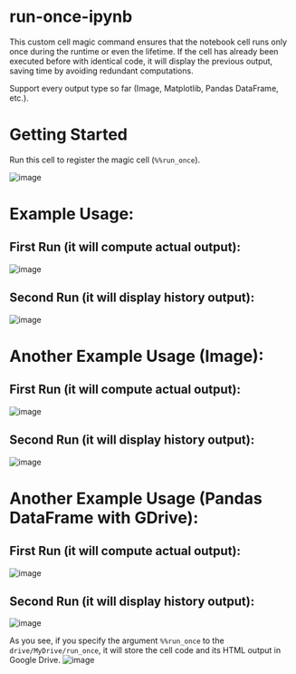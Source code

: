 # run-once-ipynb
This custom cell magic command ensures that the notebook cell runs only once during the runtime or even the lifetime. If the cell has already been executed before with identical code, it will display the previous output, saving time by avoiding redundant computations.

Support every output type so far (Image, Matplotlib, Pandas DataFrame, etc.).

# Getting Started
Run this cell to register the magic cell (`%%run_once`).

![image](https://github.com/wawan-ikhwan/run-once-colab/assets/72451078/567bce81-5336-424d-9bbb-548f2b319de9)

# Example Usage:
## First Run (it will compute actual output):
![image](https://github.com/wawan-ikhwan/run-once-colab/assets/72451078/0a0cb2e9-c70b-4c5a-aa35-a99812c063f0)
## Second Run (it will display history output):
![image](https://github.com/wawan-ikhwan/run-once-colab/assets/72451078/432f5274-8f8e-48a0-be0c-9bd212ffc123)

# Another Example Usage (Image):
## First Run (it will compute actual output):
![image](https://github.com/wawan-ikhwan/run-once-colab/assets/72451078/84de076b-70b6-4009-add7-677c306e5860)
## Second Run (it will display history output):
![image](https://github.com/wawan-ikhwan/run-once-colab/assets/72451078/9a070094-95be-43bd-b7d3-a35a88017f32)

# Another Example Usage (Pandas DataFrame with GDrive):
## First Run (it will compute actual output):
![image](https://github.com/wawan-ikhwan/run-once-colab/assets/72451078/8f03d6ef-46cf-4420-bc06-6efc5066e788)
## Second Run (it will display history output):
![image](https://github.com/wawan-ikhwan/run-once-colab/assets/72451078/b67141c3-a0f0-494d-8c0e-526f405f5fca)

As you see, if you specify the argument `%%run_once` to the `drive/MyDrive/run_once`, it will store the cell code and its HTML output in Google Drive.
![image](https://github.com/wawan-ikhwan/run-once-colab/assets/72451078/ca2dcffa-56dc-4bca-910f-25c1ee528150)
